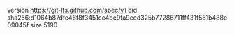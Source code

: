 version https://git-lfs.github.com/spec/v1
oid sha256:d1064b87dfe46f8f3451cc4be9fa9ced325b77286711ff431f551b488e09045f
size 5190
